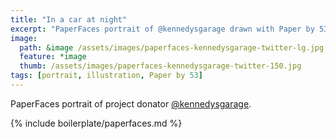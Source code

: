 ```yaml
---
title: "In a car at night"
excerpt: "PaperFaces portrait of @kennedysgarage drawn with Paper by 53 on an iPad."
image: 
  path: &image /assets/images/paperfaces-kennedysgarage-twitter-lg.jpg 
  feature: *image
  thumb: /assets/images/paperfaces-kennedysgarage-twitter-150.jpg
tags: [portrait, illustration, Paper by 53]
---
```


PaperFaces portrait of project donator [@kennedysgarage](http://twitter.com/kennedysgarage).

{% include boilerplate/paperfaces.md %}